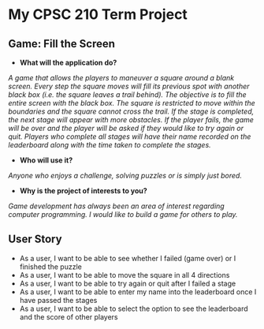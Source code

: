 # My CPSC 210 Term Project

## Game: Fill the Screen 


- **What will the application do?**

*A game that allows the players to maneuver a square around a blank screen. Every step the square moves will fill
its previous spot with another black box (i.e. the square leaves a trail behind).
The objective is to fill the entire screen with the black box. The square is restricted to move within the boundaries
and the square cannot cross the trail. If the stage is completed, the next stage will appear with more obstacles. If
the player fails, the game will be over and the player will be asked if they would like to try again or quit. Players 
who complete all stages will have their name recorded on the leaderboard along with the time taken to complete 
the stages.*

- **Who will use it?**

*Anyone who enjoys a challenge, solving puzzles or is simply just bored.*

- **Why is the project of interests to you?**

*Game development has always been an area of interest regarding computer programming. I would like to build a game for
others to play.*


## User Story
- As a user, I want to be able to see whether I failed (game over) or I finished the puzzle
- As a user, I want to be able to move the square in all 4 directions
- As a user, I want to be able to try again or quit after I failed a stage
- As a user, I want to be able to enter my name into the leaderboard once I have passed the stages
- As a user, I want to be able to select the option to see the leaderboard and the score of other players
